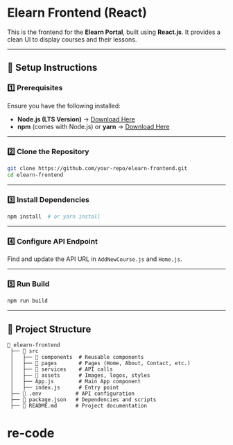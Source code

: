 # Elearn Frontend (React)

This is the frontend for the **Elearn Portal**, built using **React.js**. It provides a clean UI to display courses and their lessons.

---

## 🚀 Setup Instructions

### **1️⃣ Prerequisites**

Ensure you have the following installed:

- **Node.js (LTS Version)** → [Download Here](https://nodejs.org/)
- **npm** (comes with Node.js) or **yarn** → [Download Here](https://classic.yarnpkg.com/lang/en/docs/install/)

---

### **2️⃣ Clone the Repository**

```sh
git clone https://github.com/your-repo/elearn-frontend.git
cd elearn-frontend
```

---

### **3️⃣ Install Dependencies**

```sh
npm install  # or yarn install
```

---

### **4️⃣ Configure API Endpoint**

Find and update the API URL in `AddNewCourse.js` and `Home.js`.

---

### **5️⃣ Run Build**

```sh
npm run build
```
---

## 📁 Project Structure

```plaintext
📂 elearn-frontend
 ├── 📂 src
 │   ├── 📂 components  # Reusable components
 │   ├── 📂 pages       # Pages (Home, About, Contact, etc.)
 │   ├── 📂 services    # API calls
 │   ├── 📂 assets      # Images, logos, styles
 │   ├── App.js        # Main App component
 │   ├── index.js      # Entry point
 ├── 📄 .env           # API configuration
 ├── 📄 package.json   # Dependencies and scripts
 ├── 📄 README.md      # Project documentation
```

# re-code
